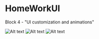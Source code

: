 # HomeWorkUI
Block 4 - "UI customization and animations"			



![Alt text](https://github.com/noshum/HomeWorkUI/blob/main/btnStartTrafficLightScreen.png)
![Alt text](https://github.com/noshum/HomeWorkUI/blob/main/SigmaTrafficLightScreen.png)
![Alt text](https://github.com/noshum/HomeWorkUI/blob/main/btnStopTrafficLightScreen.png)

